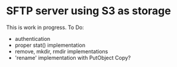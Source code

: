 # SFTP server using S3 as storage
This is work in progress. To Do:

- authentication
- proper stat() implementation
- remove, mkdir, rmdir implementations
- 'rename' implementation with PutObject Copy?
